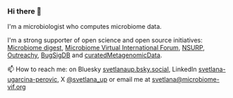 ### Hi there 👋

I'm a microbiologist who computes microbiome data.

I'm a strong supporter of open science and open source initiatives:
[Microbiome digest](https://microbiomedigest.com/author/svetlanaup/),
[Microbiome Virtual International Forum](https://www.microbiome-vif.org/en-US),
[NSURP](https://nsurp.org/), 
[Outreachy](https://www.outreachy.org/), 
[BugSigDB](https://bugsigdb.org/Main_Page) and 
[curatedMetagenomicData](https://github.com/waldronlab/curatedMetagenomicDataCuration).


📫 How to reach me: on Bluesky [svetlanaup.bsky.social](https://bsky.app/profile/svetlanaup.bsky.social), LinkedIn [svetlana-ugarcina-perovic](https://linkedin.com/in/svetlana-ugarcina-perovic), X [@svetlana_up](https://twitter.com/svetlana_up) or email me at svetlana@microbiome-vif.org

<!--
**SvetlanaUP/SvetlanaUP** is a ✨ _special_ ✨ repository because its `README.md` (this file) appears on your GitHub profile.

Here are some ideas to get you started:

- 🔭 I’m currently working on ...
- 🌱 I’m currently learning ...
- 👯 I’m looking to collaborate on ...
- 🤔 I’m looking for help with ...
- 💬 Ask me about ...
- 📫 How to reach me: ...
- 😄 Pronouns: ...
- ⚡ Fun fact: ...
-->
